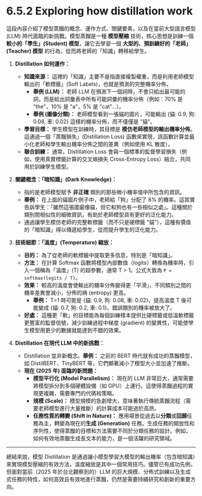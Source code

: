 # 6.5.2 Exploring how distillation work

這段內容介紹了模型蒸餾的概念、運作方式、關鍵要素，以及在當前大型語言模型 (LLM) 時代面臨的新挑戰。模型蒸餾是一種 **模型壓縮** 技術，核心思想是訓練一個 **較小的「學生」(Student) 模型**，讓它去學習一個 **大型的、預訓練好的「老師」(Teacher) 模型** 的行為，從而將老師的「知識」轉移給學生。

1. **Distillation 如何運作：**
    
    - **知識來源：** 這裡的「知識」主要不是指直接複製權重，而是利用老師模型輸出的「軟標籤」(Soft Labels)，也就是預測的完整機率分佈。
        - **舉例 (LLM)：** 老師 LLM 在預測下一個詞時，不會只給出最可能的詞，而是給出詞彙表中所有可能詞彙的機率分佈（例如：70% 是 "the"，10% 是 "a"，5% 是 "cat"...）。
        - **舉例 (圖像分類)：** 老師模型看到一張貓的圖片，可能輸出 {貓: 0.9, 狗: 0.08, 車: 0.02} 這樣的機率分佈，而不僅僅是 "貓"。
    - **學習目標：** 學生模型在訓練時，其目標是 **模仿老師模型的輸出機率分佈**。這通過一個「蒸餾損失」(Distillation Loss) 函數來實現，該函數計算並最小化老師和學生輸出機率分佈之間的差異（例如使用 KL 散度）。
    - **聯合訓練：** 通常，Distillation Loss 會與一個標準的監督學習損失（例如，使用真實標籤計算的交叉熵損失 Cross-Entropy Loss）結合，共同用於訓練學生模型。
	
2. **關鍵概念：「暗知識」(Dark Knowledge)：**
    - 指的是老師模型賦予 **非正確** 類別的那些微小機率值中所包含的資訊。
    - **舉例：** 在上面的貓圖片例子中，老師給「狗」分配了 8% 的機率。這其實告訴學生：「雖然這張圖最像貓，但它和狗也有一些相似之處」。這種關於類別間相似性的細微資訊，有助於老師模型具有更好的泛化能力。
    - 通過讓學生模仿老師的完整軟標籤（而不只是硬標籤 "貓"），這種有價值的「暗知識」得以傳遞給學生，從而提升學生的泛化能力。
	
3. **技術細節：「溫度」(Temperature) 縮放：**
    - **目的：** 為了從老師的軟標籤中提取更多信息，特別是「暗知識」。
    - **方法：** 在計算 Softmax 函數將模型內部數值（logits）轉換為機率時，引入一個稱為「溫度」(T) 的超參數，通常 T > 1。公式大致為 `P = softmax(logits / T)`。
    - **效果：** 較高的溫度會使輸出的機率分佈變得更「平滑」，不同類別之間的機率差異會減小，分佈的熵 (entropy) 更高。
        - **舉例：** T=1 時可能是 {貓: 0.9, 狗: 0.08, 車: 0.02}，提高溫度 T 後可能變成 {貓: 0.7, 狗: 0.2, 車: 0.1}。錯誤類別的機率被放大了。
    - **好處：** 這種更「軟」的目標能為每個訓練樣本提供比硬標籤或低溫軟標籤更豐富的監督信號，減少訓練過程中梯度 (gradient) 的變異性，可能使學生模型用更少的數據就能達到不錯的效果。
	
4. **Distillation 在現代 LLM 中的新挑戰：**
    - Distillation 並非新概念。**舉例：** 之前的 BERT 時代就有成功的蒸餾模型，如 DistilBERT、TinyBERT 等，它們顯著減小了模型大小並加速了推斷。
    - **現在 (2025 年) 面臨的新問題：**
        - **模型平行化 (Model Parallelism)：** 現在的 LLM 非常巨大，通常需要將模型拆分到多個硬體設備（如 GPU）上運行。這使得蒸餾過程的實現更複雜，需要專門的代碼和策略。
        - **規模 (Scale)：** 模型規模的急劇增大，意味著執行傳統蒸餾流程（需要老師模型進行大量推斷）的計算成本可能過於高昂。
        - **任務性質的轉變 (Shift in Nature)：** 應用場景從過去以**分類**或**回歸**任務為主，轉變為現在的**生成 (Generation)** 任務。生成任務的開放性和序列性，使得蒸餾的目標和方法需要不同於分類任務的設計。例如，如何有效地蒸餾生成長文本的能力，是一個活躍的研究領域。

---

總結來說，模型 Distillation 是通過讓小模型學習大模型的輸出機率（包含暗知識）來實現模型壓縮的有效方法，溫度縮放是其中一個常用技巧。儘管已有成功先例，但面對當前（2025 年於台北觀察到的）LLM 的巨大規模、分佈式訓練以及生成式任務的特性，如何高效且有效地進行蒸餾，仍然是需要持續研究和創新的重要方向。